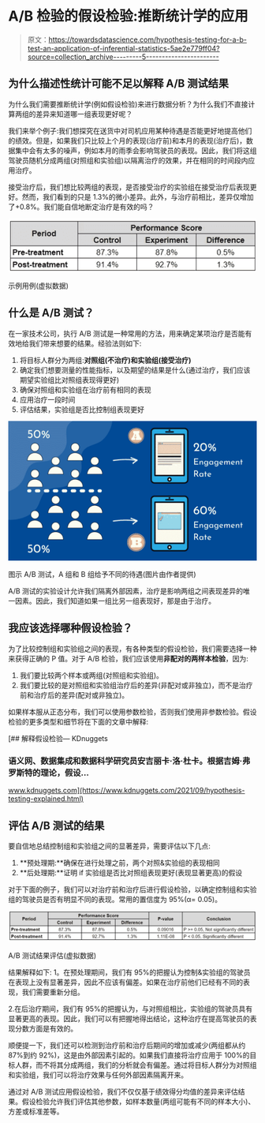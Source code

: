 # A/B 检验的假设检验:推断统计学的应用

> 原文：<https://towardsdatascience.com/hypothesis-testing-for-a-b-test-an-application-of-inferential-statistics-5ae2e779ff04?source=collection_archive---------5----------------------->

## 为什么描述性统计可能不足以解释 A/B 测试结果

为什么我们需要推断统计学(例如假设检验)来进行数据分析？为什么我们不直接计算两组的差异来知道哪一组表现更好呢？

我们来举个例子:我们想探究在送货中对司机应用某种待遇是否能更好地提高他们的绩效。但是，如果我们只比较上个月的表现(治疗前)和本月的表现(治疗后)，数据集中会有太多的噪声，例如本月的雨季会影响驾驶员的表现。因此，我们将这组驾驶员随机分成两组(对照组和实验组)以隔离治疗的效果，并在相同的时间段内应用治疗。

接受治疗后，我们想比较两组的表现，是否接受治疗的实验组在接受治疗后表现更好。然而，我们看到的只是 1.3%的微小差异。此外，与治疗前相比，差异仅增加了+0.8%。我们能自信地断定治疗是有效的吗？

![](img/e2680d09b6f7e0b37630ac99641f3760.png)

示例用例(虚拟数据)

## 什么是 A/B 测试？

在一家技术公司，执行 A/B 测试是一种常用的方法，用来确定某项治疗是否能有效地给我们带来想要的结果。经验法则如下:

1.  将目标人群分为两组:**对照组(不治疗)和实验组(接受治疗)**
2.  确定我们想要测量的性能指标，以及期望的结果是什么(通过治疗，我们应该期望实验组比对照组表现得更好)
3.  确保对照组和实验组在治疗前有相同的表现
4.  应用治疗一段时间
5.  评估结果，实验组是否比控制组表现更好

![](img/938365e4bbe02574f001166c75d23dc2.png)

图示 A/B 测试，A 组和 B 组给予不同的待遇(图片由作者提供)

A/B 测试的实验设计允许我们隔离外部因素，治疗是影响两组之间表现差异的唯一因素。因此，我们知道如果一组比另一组表现好，那是由于治疗。

## 我应该选择哪种假设检验？

为了比较控制组和实验组之间的表现，有各种类型的假设检验，我们需要选择一种来获得正确的 P 值。对于 A/B 检验，我们应该使用**非配对的两样本检验**，因为:

1.  我们要比较两个样本或两组(对照组和实验组)。
2.  我们要比较的是对照组和实验组治疗后的差异(非配对或非独立)，而不是治疗前和治疗后的差异(配对或非独立)。

如果样本服从正态分布，我们可以使用参数检验，否则我们使用非参数检验。假设检验的更多类型和细节将在下面的文章中解释:

[](https://www.kdnuggets.com/2021/09/hypothesis-testing-explained.html) [## 解释假设检验— KDnuggets

### 语义网、数据集成和数据科学研究员安吉丽卡·洛·杜卡。根据吉姆·弗罗斯特的理论，假设…

www.kdnuggets.com](https://www.kdnuggets.com/2021/09/hypothesis-testing-explained.html) 

## 评估 A/B 测试的结果

要自信地总结控制组和实验组之间的显著差异，需要评估以下几点:

1.  **预处理期:**确保在进行处理之前，两个对照&实验组的表现相同
2.  **后处理期:**证明 if 实验组是否比对照组表现更好(表现显著更高)的假设

对于下面的例子，我们可以对治疗前和治疗后进行假设检验，以确定控制组和实验组的驾驶员是否有明显不同的表现。常用的置信度为 95%(α= 0.05)。

![](img/ef46452d16fac7184446d32fd5a5895e.png)

A/B 测试结果评估(虚拟数据)

结果解释如下:
1。在预处理期间，我们有 95%的把握认为控制&实验组的驾驶员在表现上没有显著差异，因此不应该有偏差。如果在治疗前他们已经有不同的表现，我们需要重新分组。

2.在后治疗期间，我们有 95%的把握认为，与对照组相比，实验组的驾驶员具有显著更高的表现。因此，我们可以有把握地得出结论，这种治疗在提高驾驶员的表现分数方面是有效的。

顺便提一下，我们还可以检测到治疗前和治疗后期间的增加或减少(两组都从约 87%到约 92%)，这是由外部因素引起的。如果我们直接将治疗应用于 100%的目标人群，而不将其分成两组，我们的分析就会有偏差。通过将目标人群分为对照组和实验组，我们可以将治疗效果与任何外部因素隔离开来。

通过对 A/B 测试应用假设检验，我们不仅仅基于绩效得分均值的差异来评估结果。假设检验允许我们评估其他参数，如样本数量(两组可能有不同的样本大小)、方差或标准差等。